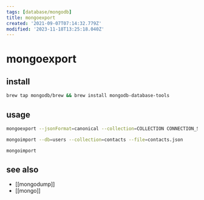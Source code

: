 ```yaml
---
tags: [database/mongodb]
title: mongoexport
created: '2021-09-07T07:14:32.779Z'
modified: '2023-11-18T13:25:18.040Z'
---
```


# mongoexport

## install

```sh
brew tap mongodb/brew && brew install mongodb-database-tools
```

## usage

```sh
mongoexport --jsonFormat=canonical --collection=COLLECTION CONNECTION_STRING

mongoimport --db=users --collection=contacts --file=contacts.json

mongoimport
```

## see also

- [[mongodump]]
- [[mongo]]
